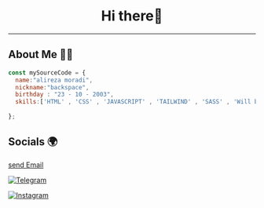 <h1 align="center">Hi there🖖</h1>

---

<h2>About Me 👨‍💻</h2>

```javascript
const mySourceCode = {
  name:"alireza moradi",
  nickname:"backspace",
  birthday : "23 - 10 - 2003",
  skills:['HTML' , 'CSS' , 'JAVASCRIPT' , 'TAILWIND' , 'SASS' , 'Will be added soon'] , 
  
};
```
<h2>Socials 🌍</h2>
<a href="mailto: alirezza.dev2@gmail.com">send Email</a>
<p align="center">
  <a href="https://t.me/Mo_alirezza">
  
  ![Telegram](https://img.shields.io/badge/Telegram-2CA5E0?style=for-the-badge&logo=telegram&logoColor=white)

  </a>
  
  <a href="https://instagram/Mo_alirezza">
  
  ![Instagram](https://img.shields.io/badge/Instagram-%23E4405F.svg?style=for-the-badge&logo=Instagram&logoColor=white)

  </a>
</p>


